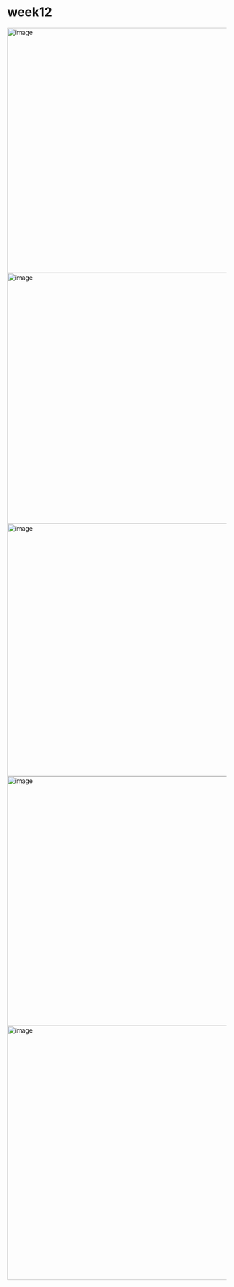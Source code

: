 # week12

<img width="561" alt="image" src="https://github.com/rlaalsrl1002/week12/assets/83528473/130f5340-4f4d-4887-b2ed-195ae94990c8">


<img width="574" alt="image" src="https://github.com/rlaalsrl1002/week12/assets/83528473/81ab3c46-fe6b-4d4c-9e17-b05205d650d0">

<img width="578" alt="image" src="https://github.com/rlaalsrl1002/week12/assets/83528473/ea7ca9e3-8045-4d10-9bea-c8e1a2586e56">


<img width="571" alt="image" src="https://github.com/rlaalsrl1002/week12/assets/83528473/ffb70a67-2b23-4aec-b16f-8cde5697f0e4">


<img width="582" alt="image" src="https://github.com/rlaalsrl1002/week12/assets/83528473/5af088c8-fd2a-4c23-9d52-b4accf6b1cec">
